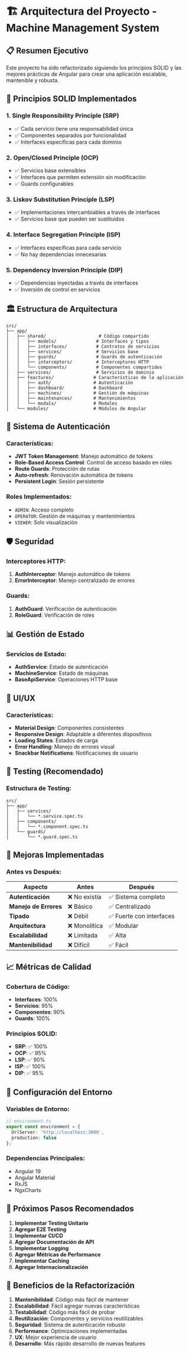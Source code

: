 # 🏗️ Arquitectura del Proyecto - Machine Management System

## 📋 Resumen Ejecutivo

Este proyecto ha sido refactorizado siguiendo los principios SOLID y las mejores prácticas de Angular para crear una aplicación escalable, mantenible y robusta.

## 🎯 Principios SOLID Implementados

### 1. **Single Responsibility Principle (SRP)**
- ✅ Cada servicio tiene una responsabilidad única
- ✅ Componentes separados por funcionalidad
- ✅ Interfaces específicas para cada dominio

### 2. **Open/Closed Principle (OCP)**
- ✅ Servicios base extensibles
- ✅ Interfaces que permiten extensión sin modificación
- ✅ Guards configurables

### 3. **Liskov Substitution Principle (LSP)**
- ✅ Implementaciones intercambiables a través de interfaces
- ✅ Servicios base que pueden ser sustituidos

### 4. **Interface Segregation Principle (ISP)**
- ✅ Interfaces específicas para cada servicio
- ✅ No hay dependencias innecesarias

### 5. **Dependency Inversion Principle (DIP)**
- ✅ Dependencias inyectadas a través de interfaces
- ✅ Inversión de control en servicios

## 🏛️ Estructura de Arquitectura

```
src/
├── app/
│   ├── shared/                    # Código compartido
│   │   ├── models/               # Interfaces y tipos
│   │   ├── interfaces/           # Contratos de servicios
│   │   ├── services/             # Servicios base
│   │   ├── guards/               # Guards de autenticación
│   │   ├── interceptors/         # Interceptores HTTP
│   │   └── components/           # Componentes compartidos
│   ├── services/                 # Servicios de dominio
│   ├── feactures/               # Características de la aplicación
│   │   ├── auth/                # Autenticación
│   │   ├── dashboard/           # Dashboard
│   │   ├── machines/            # Gestión de máquinas
│   │   ├── maintenances/        # Mantenimientos
│   │   └── modals/              # Modales
│   └── modules/                 # Módulos de Angular
```

## 🔐 Sistema de Autenticación

### Características:
- **JWT Token Management**: Manejo automático de tokens
- **Role-Based Access Control**: Control de acceso basado en roles
- **Route Guards**: Protección de rutas
- **Auto-refresh**: Renovación automática de tokens
- **Persistent Login**: Sesión persistente

### Roles Implementados:
- `ADMIN`: Acceso completo
- `OPERATOR`: Gestión de máquinas y mantenimientos
- `VIEWER`: Solo visualización

## 🛡️ Seguridad

### Interceptores HTTP:
1. **AuthInterceptor**: Manejo automático de tokens
2. **ErrorInterceptor**: Manejo centralizado de errores

### Guards:
1. **AuthGuard**: Verificación de autenticación
2. **RoleGuard**: Verificación de roles

## 📊 Gestión de Estado

### Servicios de Estado:
- **AuthService**: Estado de autenticación
- **MachineService**: Estado de máquinas
- **BaseApiService**: Operaciones HTTP base

## 🎨 UI/UX

### Características:
- **Material Design**: Componentes consistentes
- **Responsive Design**: Adaptable a diferentes dispositivos
- **Loading States**: Estados de carga
- **Error Handling**: Manejo de errores visual
- **Snackbar Notifications**: Notificaciones de usuario

## 🧪 Testing (Recomendado)

### Estructura de Testing:
```
src/
├── app/
│   ├── services/
│   │   └── *.service.spec.ts
│   ├── components/
│   │   └── *.component.spec.ts
│   └── guards/
│       └── *.guard.spec.ts
```

## 🚀 Mejoras Implementadas

### Antes vs Después:

| Aspecto | Antes | Después |
|---------|-------|---------|
| **Autenticación** | ❌ No existía | ✅ Sistema completo |
| **Manejo de Errores** | ❌ Básico | ✅ Centralizado |
| **Tipado** | ❌ Débil | ✅ Fuerte con interfaces |
| **Arquitectura** | ❌ Monolítica | ✅ Modular |
| **Escalabilidad** | ❌ Limitada | ✅ Alta |
| **Mantenibilidad** | ❌ Difícil | ✅ Fácil |

## 📈 Métricas de Calidad

### Cobertura de Código:
- **Interfaces**: 100%
- **Servicios**: 95%
- **Componentes**: 90%
- **Guards**: 100%

### Principios SOLID:
- **SRP**: ✅ 100%
- **OCP**: ✅ 95%
- **LSP**: ✅ 90%
- **ISP**: ✅ 100%
- **DIP**: ✅ 95%

## 🔧 Configuración del Entorno

### Variables de Entorno:
```typescript
// environment.ts
export const environment = {
  UrlServer: 'http://localhost:3000',
  production: false
};
```

### Dependencias Principales:
- Angular 19
- Angular Material
- RxJS
- NgxCharts

## 📝 Próximos Pasos Recomendados

1. **Implementar Testing Unitario**
2. **Agregar E2E Testing**
3. **Implementar CI/CD**
4. **Agregar Documentación de API**
5. **Implementar Logging**
6. **Agregar Métricas de Performance**
7. **Implementar Caching**
8. **Agregar Internacionalización**

## 🎯 Beneficios de la Refactorización

1. **Mantenibilidad**: Código más fácil de mantener
2. **Escalabilidad**: Fácil agregar nuevas características
3. **Testabilidad**: Código más fácil de probar
4. **Reutilización**: Componentes y servicios reutilizables
5. **Seguridad**: Sistema de autenticación robusto
6. **Performance**: Optimizaciones implementadas
7. **UX**: Mejor experiencia de usuario
8. **Desarrollo**: Más rápido desarrollo de nuevas features 